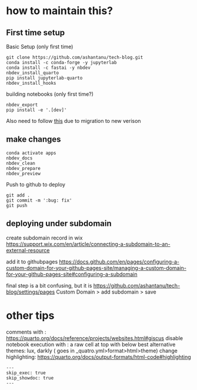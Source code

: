 # how to maintain this?

## First time setup
Basic Setup (only first time)
```
git clone https://github.com/ashantanu/tech-blog.git
conda install -c conda-forge -y jupyterlab
conda install -c fastai -y nbdev
nbdev_install_quarto
pip install jupyterlab-quarto
nbdev_install_hooks
```

building notebooks (only first time?)
```
nbdev_export
pip install -e '.[dev]'
```

Also need to follow [this](https://nbdev.fast.ai/migrating.html#edit-workflow-permissions) due to migration to new verison 

## make changes
```
conda activate apps
nbdev_docs
nbdev_clean
nbdev_prepare
nbdev_preview
```

Push to github to deploy
```
git add .
git commit -m ':bug: fix'
git push
```

## deploying under subdomain
create subdomain record in wix
https://support.wix.com/en/article/connecting-a-subdomain-to-an-external-resource

add it to githubpages
https://docs.github.com/en/pages/configuring-a-custom-domain-for-your-github-pages-site/managing-a-custom-domain-for-your-github-pages-site#configuring-a-subdomain

final step is a bit confusing, but it is https://github.com/ashantanu/tech-blog/settings/pages
Custom Domain > add subdomain > save


# other tips
comments with : https://quarto.org/docs/reference/projects/websites.html#giscus
disable notebook execution with : a raw cell at top with below
best alternative themes: lux, darkly ( goes in _quatro.yml>format>html>theme)
change highlighting: https://quarto.org/docs/output-formats/html-code#highlighting
```
---
skip_exec: true
skip_showdoc: true
---
```